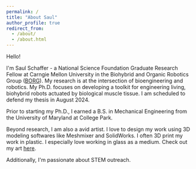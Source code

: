 ```yaml
---
permalink: /
title: "About Saul"
author_profile: true
redirect_from: 
  - /about/
  - /about.html
---
```


Hello!

I'm Saul Schaffer - a National Science Foundation Graduate Research Fellow at Carngie Mellon University in the Biohybrid and Organic Robotics Group ([BORG](https://www.meche.engineering.cmu.edu/faculty/borg/index.html)). My research is at the intersection of bioengineering and robotics. My Ph.D. focuses on developing a toolkit for engineering living, biohybrid robots actuated by biological muscle tissue. I am scheduled to defend my thesis in August 2024. 

Prior to starting my Ph.D., I earned a B.S. in Mechanical Engineering from the University of Maryland at College Park. 

Beyond research, I am also a avid artist. I love to design my work using 3D modeling softwares like Meshmixer and SolidWorks. I often 3D print my work in plastic. I especially love working in glass as a medium. Check out my art <a href="portfolio">here</a>.

Additionally, I'm passionate about STEM outreach. 
